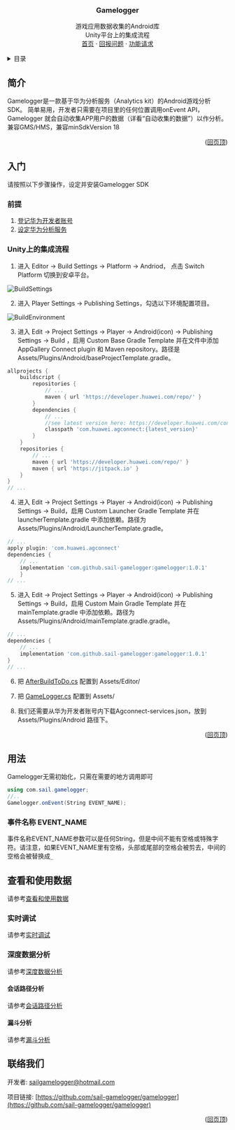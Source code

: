 <div id="top"></div>
<!-- PROJECT LOGO -->
<br />
<div align="center">
<h3 align="center">Gamelogger</h3>

<!--[English](https://github.com/HMS-Core/hms-ml-demo/blob/master/README_public.md) | 中文-->

  <p align="center">
    游戏应用数据收集的Android库
    <br />
    Unity平台上的集成流程
    <br />
    <a href="https://github.com/sail-gamelogger/gamelogger">首页</a>
    ·
    <a href="https://github.com/sail-gamelogger/gamelogger/issues">回报问题</a>
    ·
    <a href="https://github.com/sail-gamelogger/gamelogger/issues">功能请求</a>
  </p>
</div>


<!-- TABLE OF CONTENTS -->
<details>
  <summary>目录</summary>
  <ol>
    <li>
      <a href="#简介">简介</a>
    </li>
    <li>
      <a href="#入门">入门</a>
      <ul>
        <li><a href="#前提">前提</a></li>
        <li><a href="#Unity上的集成流程">Unity上的集成流程</a></li>
      </ul>
    </li>
    <li><a href="#用法">用法</a></li>
    <li>
      <a href="#查看和使用数据">查看和使用数据</a>
      <ul>
        <li><a href="#实时调试">实时调试</a></li>
        <li>
          <a href="#深度数据分析">深度数据分析</a>
            <ul>
              <li><a href="#会话路径分析">会话路径分析</a></li>
              <li><a href="#漏斗分析">漏斗分析</a></li>
            </ul>
        </li>
      </ul>
    </li>
    <li><a href="#联络我们">联络我们</a></li>
  </ol>
</details>


<!-- ABOUT THE PROJECT -->
## 简介

Gamelogger是一款基于华为分析服务（Analytics kit）的Android游戏分析SDK。
简单易用，开发者只需要在项目里的任何位置调用onEvent API，Gamelogger 就会自动收集APP用户的数据（详看“自动收集的数据”）以作分析。
兼容GMS/HMS，兼容minSdkVersion 18

<p align="right">(<a href="#top">回页顶</a>)</p>

<!-- GETTING STARTED -->
## 入门

请按照以下步骤操作，设定并安装Gamelogger SDK

### 前提

1. [登记华为开发者账号](https://id1.cloud.huawei.com/CAS/portal/userRegister/regbyemail.html?reqClientType=89&loginChannel=89000003&lang=zh-cn&service=https%3A%2F%2Foauth-login.cloud.huawei.com%2Foauth2%2Fv2%2Fauthorize%3Faccess_type%3Doffline%26response_type%3Dcode%26client_id%3D6099200%26login_channel%3D89000003%26req_client_type%3D89%26lang%3Dzh-cn%26redirect_uri%3Dhttps%253A%252F%252Fdeveloper.huawei.com%252Fconsumer%252Fcn%252Fdoc%252F%26state%3D4967936%26scope%3Dhttps%253A%252F%252Fwww.huawei.com%252Fauth%252Faccount%252Fcountry%2Bhttps%253A%252F%252Fwww.huawei.com%252Fauth%252Faccount%252Fbase.profile%2Bhttps%253A%252F%252Fwww.huawei.com%252Fauth%252Faccount%252Floginid%2Bhttps%253A%252F%252Fwww.huawei.com%252Fauth%252Faccount%252Faccount.flags%2Bhttps%253A%252F%252Fwww.huawei.com%252Fauth%252Faccount%252Fstate.register%2Bhttps%253A%252F%252Fwww.huawei.com%252Fauth%252Faccount%252Frealname%252Fstate%2Bhttps%253A%252F%252Fwww.huawei.com%252Fauth%252Faccount%252Frealname%252Fidentity%2Bhttps%253A%252F%252Fwww.huawei.com%252Fauth%252Faccount%252Frealname%252Fctf.type)
2. [设定华为分析服务](https://developer.huawei.com/consumer/cn/hms/huawei-analyticskit/)

### Unity上的集成流程

1. 进入 Editor -> Build Settings -> Platform -> Andriod， 点击 Switch Platform 切换到安卓平台。

![BuildSettings](https://user-images.githubusercontent.com/73451327/163764202-41c7df00-4087-45c2-abec-77442f69e4a4.png)

2. 进入 Player Settings -> Publishing Settings，勾选以下环境配置项目。

![BuildEnvironment](https://user-images.githubusercontent.com/73451327/163765306-3b7f0374-1f9c-432c-8cf8-fc82d0376709.png)

3. 进入 Edit -> Project Settings -> Player -> Android(icon) -> Publishing Settings -> Build ，启用 Custom Base Gradle Template 并在文件中添加 AppGallery Connect plugin 和 Maven repository。路径是Assets/Plugins/Android/baseProjectTemplate.gradle。

```gradle
allprojects {
    buildscript {
        repositories {
            // ...
            maven { url 'https://developer.huawei.com/repo/' }
        }
        dependencies {
            // ...
            //see latest version here: https://developer.huawei.com/consumer/en/doc/development/AppGallery-connect-Guides/agc-sdk-changenotes-0000001058732550
            classpath 'com.huawei.agconnect:{latest_version}'
        }
    }
    repositories {
        // ...
        maven { url 'https://developer.huawei.com/repo/' }
        maven { url 'https://jitpack.io' }
    }
}
// ...
```

4. 进入 Edit -> Project Settings -> Player -> Android(icon) -> Publishing Settings -> Build，启用 Custom Launcher Gradle Template 并在 launcherTemplate.gradle 中添加依赖。路径为 Assets/Plugins/Android/LauncherTemplate.gradle。

```gradle
// ...
apply plugin: 'com.huawei.agconnect'
dependencies {
    // ...
    implementation 'com.github.sail-gamelogger:gamelogger:1.0.1'
    }
// ...
```

5. 进入 Edit -> Project Settings -> Player -> Android(icon) -> Publishing Settings -> Build，启用 Custom Main Gradle Template 并在 mainTemplate.gradle 中添加依赖。路径为 Assets/Plugins/Android/mainTemplate.gradle.gradle。

```gradle
// ...
dependencies {
    // ...
    implementation 'com.github.sail-gamelogger:gamelogger:1.0.1'
}
// ...
```

6. 把 [AfterBuildToDo.cs](./Assets/Editor/AfterBuildToDo.cs) 配置到 Assets/Editor/

7. 把 [GameLogger.cs](./Assets/GameLogger.cs) 配置到 Assets/

8. 我们还需要从华为开发者账号内下载Agconnect-services.json，放到 Assets/Plugins/Android 路径下。

<p align="right">(<a href="#top">回页顶</a>)</p>

<!-- USAGE EXAMPLES -->
## 用法

Gamelogger无需初始化，只需在需要的地方调用即可

```c#
using com.sail.gamelogger;
//..
Gamelogger.onEvent(String EVENT_NAME);
```

### 事件名称 EVENT_NAME

事件名称EVENT_NAME参数可以是任何String，但是中间不能有空格或特殊字符。请注意，如果EVENT_NAME里有空格，头部或尾部的空格会被剪去，中间的空格会被替换成```_```

## 查看和使用数据

请参考<a href="../README.md#查看和使用数据">查看和使用数据</a>

### 实时调试

请参考<a href="../README.md#实时调试">实时调试</a>

### 深度数据分析

请参考<a href="../README.md#深度数据分析">深度数据分析</a>

#### 会话路径分析

请参考<a href="../README.md#会话路径分析">会话路径分析</a>

#### 漏斗分析

请参考<a href="../README.md#漏斗分析">漏斗分析</a>

<!-- CONTACT -->
## 联络我们

开发者: sailgamelogger@hotmail.com

项目链接: [https://github.com/sail-gamelogger/gamelogger](https://github.com/sail-gamelogger/gamelogger)

<p align="right">(<a href="#top">回页顶</a>)</p>



